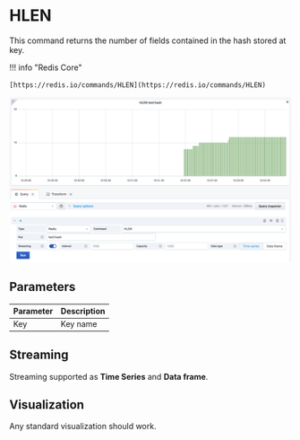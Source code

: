 # HLEN

This command returns the number of fields contained in the hash stored at key.

!!! info "Redis Core"

    [https://redis.io/commands/HLEN](https://redis.io/commands/HLEN)

![HLEN](../../images/redis-datasource/commands/hlen.png)

## Parameters

| Parameter | Description |
| --------- | ----------- |
| Key       | Key name    |

## Streaming

Streaming supported as **Time Series** and **Data frame**.

## Visualization

Any standard visualization should work.
